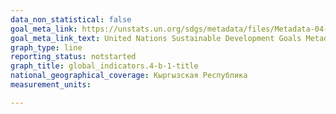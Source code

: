 ```yaml
---
data_non_statistical: false
goal_meta_link: https://unstats.un.org/sdgs/metadata/files/Metadata-04-0B-01.pdf
goal_meta_link_text: United Nations Sustainable Development Goals Metadata (PDF 211 KB)
graph_type: line
reporting_status: notstarted
graph_title: global_indicators.4-b-1-title
national_geographical_coverage: Кыргызская Республика
measurement_units: 

---
```

